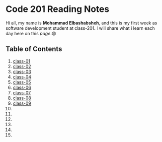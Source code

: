 # Code 201 Reading Notes
Hi all, my name is **Mohammad Elbashabsheh**, and this is my first week as software development student at class-201.
I will share what i learn each day here on this *page*.:smile:

## Table of Contents

1. [class-01](https://mobash96.github.io/Reading-notes-201/class-01) 
2. [class-02](https://mobash96.github.io/Reading-notes-201/class-02) 
3. [class-03](https://mobash96.github.io/Reading-notes-201/class-03) 
4. [class-04](https://mobash96.github.io/Reading-notes-201/class-04) 
5. [class-05](https://mobash96.github.io/Reading-notes-201/class-05) 
6. [class-06](https://mobash96.github.io/Reading-notes-201/class-06) 
7. [class-07](https://mobash96.github.io/Reading-notes-201/class-07) 
8. [class-08](https://mobash96.github.io/Reading-notes-201/class-08) 
9. [class-09](https://mobash96.github.io/Reading-notes-201/class-09) 
10. []() 
11. []() 
12. []() 
13. []() 
14. []() 
15. []() 


